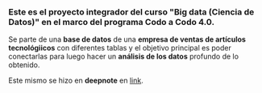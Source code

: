 ### Este es el proyecto integrador del curso "Big data (Ciencia de Datos)" en el marco del programa Codo a Codo 4.0.

Se parte de una **base de datos** de una **empresa de ventas de artículos tecnológiicos** con diferentes tablas y el objetivo principal es poder conectarlas para luego hacer un **análisis de los datos** profundo de lo obtenido.

Este mismo se hizo en **deepnote** en [link](https://deepnote.com/@lautaro-ochotorena-d787/TP-Final-Integrador-d6184b2a-f349-406f-adc8-df2039bd5ffc).




